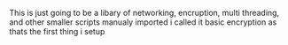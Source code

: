 This is just going to be a libary of networking, encruption, multi threading, and other smaller scripts manualy imported i called it basic encryption as thats the first thing i setup
